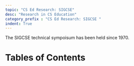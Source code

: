 ```yaml
---
topic: "CS Ed Research: SIGCSE"
desc: "Research in CS Education"
category_prefix	: "CS Ed Research: SIGCSE "
indent: True
---
```


The SIGCSE technical sympoisum has been held since 1970.  

# Tables of Contents

